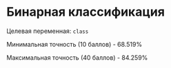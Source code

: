 # Бинарная классификация
Целевая переменная: `class`

Минимальная точность (10 баллов) - 68.519%

Максимальная точность (40 баллов) - 84.259%
        